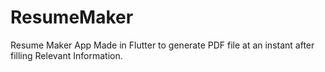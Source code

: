 # ResumeMaker
Resume Maker App Made in Flutter to generate PDF file at an instant after filling Relevant Information.
